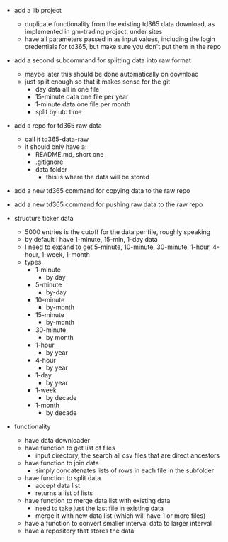 - add a lib project
  - duplicate functionality from the existing td365 data download, as implemented in gm-trading project, under sites
  - have all parameters passed in as input values, including the login credentials for td365, but make sure you don't put them in the repo
- add a second subcommand for splitting data into raw format
  - maybe later this should be done automatically on download
  - just split enough so that it makes sense for the git
    - day data all in one file
    - 15-minute data one file per year
    - 1-minute data one file per month
    - split by utc time
- add a repo for td365 raw data
  - call it td365-data-raw
  - it should only have a:
    - README.md, short one
    - .gitignore
    - data folder
      - this is where the data will be stored
- add a new td365 command for copying data to the raw repo
- add a new td365 command for pushing raw data to the raw repo



- structure ticker data
  - 5000 entries is the cutoff for the data per file, roughly speaking
  - by default I have 1-minute, 15-min, 1-day data
  - I need to expand to get 5-minute, 10-minute, 30-minute, 1-hour, 4-hour, 1-week, 1-month
  - types
    - 1-minute
      - by day
    - 5-minute
      - by-day
    - 10-minute
      - by-month
    - 15-minute
      - by-month
    - 30-minute
      - by month
    - 1-hour
      - by year
    - 4-hour
      - by year
    - 1-day
      - by year
    - 1-week
      - by decade
    - 1-month
      - by decade
- functionality
  - have data downloader
  - have function to get list of files
    - input directory, the search all csv files that are direct ancestors
  - have function to join data
    - simply concatenates lists of rows in each file in the subfolder
  - have function to split data
    - accept data list
    - returns a list of lists
  - have function to merge data list with existing data
    - need to take just the last file in existing data
    - merge it with new data list (which will have 1 or more files)
  - have a function to convert smaller interval data to larger interval
  - have a repository that stores the data
